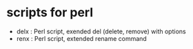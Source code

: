 # scripts for perl

 - delx : Perl script, exended del (delete, remove) with options
 - renx : Perl script, extended rename command
 
